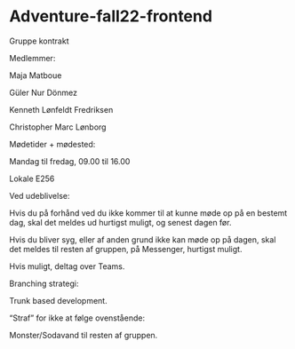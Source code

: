 # Adventure-fall22-frontend

Gruppe kontrakt

Medlemmer:

Maja Matboue

Güler Nur Dönmez

Kenneth Lønfeldt Fredriksen

Christopher Marc Lønborg

Mødetider + mødested:

Mandag til fredag, 09.00 til 16.00

Lokale E256

Ved udeblivelse:

Hvis du på forhånd ved du ikke kommer til at kunne møde op på en bestemt dag, skal det meldes ud hurtigst muligt, og senest dagen før.

Hvis du bliver syg, eller af anden grund ikke kan møde op på dagen, skal det meldes til resten af gruppen, på Messenger, hurtigst muligt.

Hvis muligt, deltag over Teams.

Branching strategi:

Trunk based development.

“Straf” for ikke at følge ovenstående:

Monster/Sodavand til resten af gruppen.
